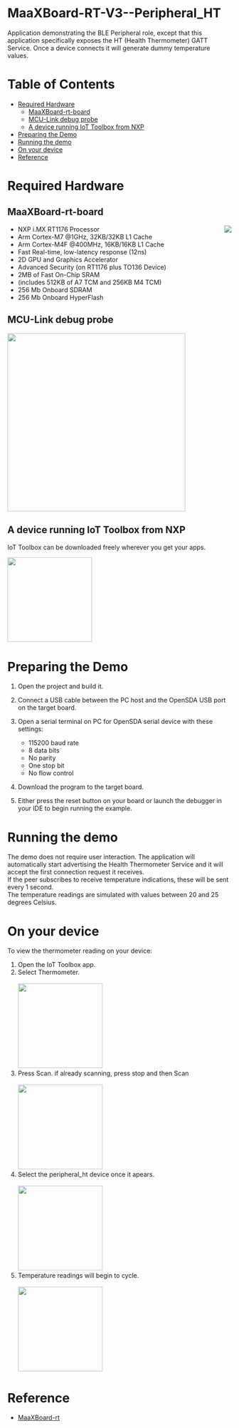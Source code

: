 # MaaXBoard-RT-V3--Peripheral_HT <!-- omit in toc -->

Application demonstrating the BLE Peripheral role, except that this application specifically exposes the HT (Health Thermometer) GATT Service. Once a device connects it will generate dummy temperature values.

# Table of Contents <!-- omit in toc -->
- [Required Hardware](#required-hardware)
  - [MaaXBoard-rt-board](#maaxboard-rt-board)
  - [MCU-Link debug probe](#mcu-link-debug-probe)
  - [A device running IoT Toolbox from NXP](#a-device-running-iot-toolbox-from-nxp)
- [Preparing the Demo](#preparing-the-demo)
- [Running the demo](#running-the-demo)
- [On your device](#on-your-device)
- [Reference](#reference)
# Required Hardware

## MaaXBoard-rt-board 

[<img align="right" src="https://www.avnet.com/wps/wcm/connect/onesite/613510a3-9e14-4827-b6aa-476d3bd4cf80/TNN19189+-+web+optimized.jpg?MOD=AJPERES&CACHEID=ROOTWORKSPACE.Z18_NA5A1I41L0ICD0ABNDMDDG0000-613510a3-9e14-4827-b6aa-476d3bd4cf80-nNopqOn">](https://www.avnet.com/wps/portal/us/products/avnet-boards/avnet-board-families/maaxboard/maaxboard-rt/)
- NXP i.MX RT1176 Processor
- Arm Cortex-M7 @1GHz, 32KB/32KB L1 Cache
- Arm Cortex-M4F @400MHz, 16KB/16KB L1 Cache
- Fast Real-time, low-latency response (12ns)
- 2D GPU and Graphics Accelerator
- Advanced Security (on RT1176 plus TO136 Device)
- 2MB of Fast On-Chip SRAM
- (includes 512KB of A7 TCM and 256KB M4 TCM)
- 256 Mb Onboard SDRAM
- 256 Mb Onboard HyperFlash

## MCU-Link debug probe

[<img width="400" src="https://www.nxp.com/assets/images/en/dev-board-image/MCU-LINK-TOP.jpg">](https://www.avnet.com/wps/portal/us/products/avnet-boards/avnet-board-families/maaxboard/maaxboard-rt/)

## A device running IoT Toolbox from NXP

IoT Toolbox can be downloaded freely wherever you get your apps.

<img src="./images/IoTToolbox.png" width="190"/>


# Preparing the Demo
1.  Open the project and build it.
   
2.  Connect a USB cable between the PC host and the OpenSDA USB port on the target board.

3.  Open a serial terminal on PC for OpenSDA serial device with these settings:
    - 115200 baud rate
    - 8 data bits
    - No parity
    - One stop bit
    - No flow control
  
4.  Download the program to the target board.

5.  Either press the reset button on your board or launch the debugger in your IDE to begin running the example.

# Running the demo

The demo does not require user interaction. The application will automatically start advertising the Health Thermometer Service and it will accept the first connection request it receives.<br>
If the peer subscribes to receive temperature indications, these will be sent every 1 second.<br>
The temperature readings are simulated with values between 20 and 25 degrees Celsius.

# On your device
To view the thermometer reading on your device:

1. Open the IoT Toolbox app.
2. Select Thermometer.<br><br><img src="./images/Thermometer.png" width="190"/>
3. Press Scan. if already scanning, press stop and then Scan<br><br><img src="./images/Scan.png" width="190"/>
4. Select the peripheral_ht device once it apears.<br><br><img src="./images/Device.png" width="190"/>
5. Temperature readings will begin to cycle.<br><br><img src="./images/Device.png" width="190"/>

# Reference

* [MaaXBoard-rt](https://www.avnet.com/wps/portal/us/products/avnet-boards/avnet-board-families/maaxboard/maaxboard-rt/)